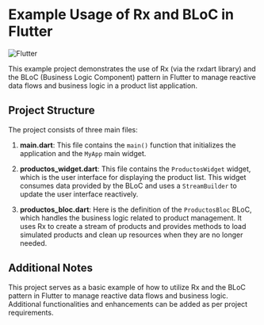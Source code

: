 # Example Usage of Rx and BLoC in Flutter

![Flutter](https://img.shields.io/badge/Flutter-02569B?style=flat&logo=flutter&logoColor=white)&nbsp;

This example project demonstrates the use of Rx (via the rxdart library) and the BLoC (Business Logic Component) pattern in Flutter to manage reactive data flows and business logic in a product list application.

## Project Structure

The project consists of three main files:

1. **main.dart**: This file contains the `main()` function that initializes the application and the `MyApp` main widget.

2. **productos_widget.dart**: This file contains the `ProductosWidget` widget, which is the user interface for displaying the product list. This widget consumes data provided by the BLoC and uses a `StreamBuilder` to update the user interface reactively.

3. **productos_bloc.dart**: Here is the definition of the `ProductosBloc` BLoC, which handles the business logic related to product management. It uses Rx to create a stream of products and provides methods to load simulated products and clean up resources when they are no longer needed.

## Additional Notes

This project serves as a basic example of how to utilize Rx and the BLoC pattern in Flutter to manage reactive data flows and business logic. Additional functionalities and enhancements can be added as per project requirements.
